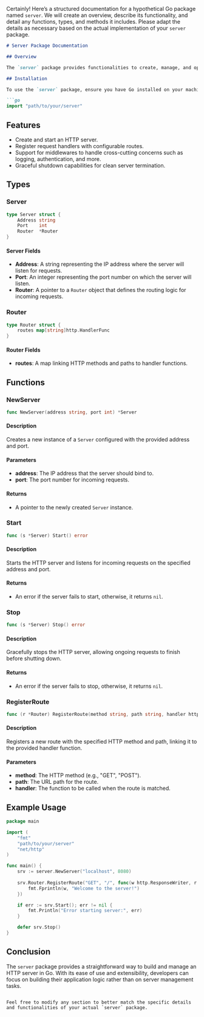 Certainly! Here’s a structured documentation for a hypothetical Go package named `server`. We will create an overview, describe its functionality, and detail any functions, types, and methods it includes. Please adapt the details as necessary based on the actual implementation of your `server` package.

```markdown
# Server Package Documentation

## Overview

The `server` package provides functionalities to create, manage, and operate an HTTP server. It abstracts common operations needed to set up a web server, handle incoming requests, route them to appropriate handlers, and respond accordingly. The package is designed for ease of use, scalability, and performance.

## Installation

To use the `server` package, ensure you have Go installed on your machine. You can include this package in your Go application by importing it:

```go
import "path/to/your/server"
```

## Features

- Create and start an HTTP server.
- Register request handlers with configurable routes.
- Support for middlewares to handle cross-cutting concerns such as logging, authentication, and more.
- Graceful shutdown capabilities for clean server termination.

## Types

### Server

```go
type Server struct {
    Address string
    Port    int
    Router  *Router
}
```

#### Server Fields

- **Address**: A string representing the IP address where the server will listen for requests.
- **Port**: An integer representing the port number on which the server will listen.
- **Router**: A pointer to a `Router` object that defines the routing logic for incoming requests.

### Router

```go
type Router struct {
    routes map[string]http.HandlerFunc
}
```

#### Router Fields

- **routes**: A map linking HTTP methods and paths to handler functions.

## Functions

### NewServer

```go
func NewServer(address string, port int) *Server
```

#### Description

Creates a new instance of a `Server` configured with the provided address and port.

#### Parameters

- **address**: The IP address that the server should bind to.
- **port**: The port number for incoming requests.

#### Returns

- A pointer to the newly created `Server` instance.

### Start

```go
func (s *Server) Start() error
```

#### Description

Starts the HTTP server and listens for incoming requests on the specified address and port.

#### Returns

- An error if the server fails to start, otherwise, it returns `nil`.

### Stop

```go
func (s *Server) Stop() error
```

#### Description

Gracefully stops the HTTP server, allowing ongoing requests to finish before shutting down.

#### Returns

- An error if the server fails to stop, otherwise, it returns `nil`.

### RegisterRoute

```go
func (r *Router) RegisterRoute(method string, path string, handler http.HandlerFunc)
```

#### Description

Registers a new route with the specified HTTP method and path, linking it to the provided handler function.

#### Parameters

- **method**: The HTTP method (e.g., "GET", "POST").
- **path**: The URL path for the route.
- **handler**: The function to be called when the route is matched.

## Example Usage

```go
package main

import (
    "fmt"
    "path/to/your/server"
    "net/http"
)

func main() {
    srv := server.NewServer("localhost", 8080)
    
    srv.Router.RegisterRoute("GET", "/", func(w http.ResponseWriter, r *http.Request) {
        fmt.Fprintln(w, "Welcome to the server!")
    })

    if err := srv.Start(); err != nil {
        fmt.Println("Error starting server:", err)
    }

    defer srv.Stop()
}
```

## Conclusion

The `server` package provides a straightforward way to build and manage an HTTP server in Go. With its ease of use and extensibility, developers can focus on building their application logic rather than on server management tasks.
```

Feel free to modify any section to better match the specific details and functionalities of your actual `server` package.